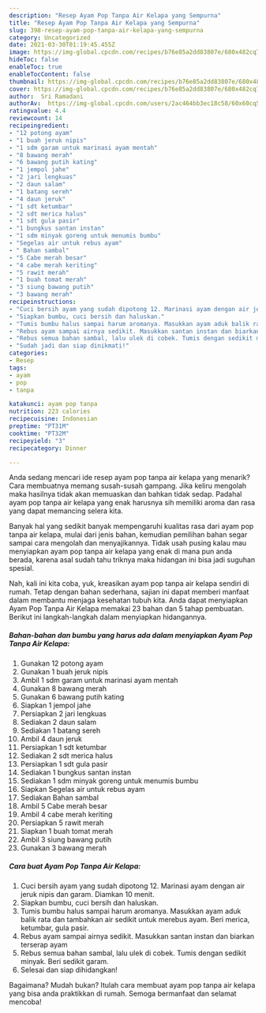 ```yaml
---
description: "Resep Ayam Pop Tanpa Air Kelapa yang Sempurna"
title: "Resep Ayam Pop Tanpa Air Kelapa yang Sempurna"
slug: 398-resep-ayam-pop-tanpa-air-kelapa-yang-sempurna
category: Uncategorized
date: 2021-03-30T01:19:45.455Z
image: https://img-global.cpcdn.com/recipes/b76e85a2dd83807e/680x482cq70/ayam-pop-tanpa-air-kelapa-foto-resep-utama.jpg
hideToc: false
enableToc: true
enableTocContent: false
thumbnail: https://img-global.cpcdn.com/recipes/b76e85a2dd83807e/680x482cq70/ayam-pop-tanpa-air-kelapa-foto-resep-utama.jpg
cover: https://img-global.cpcdn.com/recipes/b76e85a2dd83807e/680x482cq70/ayam-pop-tanpa-air-kelapa-foto-resep-utama.jpg
author:  Sri Ramadani
authorAv:  https://img-global.cpcdn.com/users/2ac464bb3ec18c58/60x60cq50/avatar.jpg
ratingvalue: 4.4
reviewcount: 14
recipeingredient:
- "12 potong ayam"
- "1 buah jeruk nipis"
- "1 sdm garam untuk marinasi ayam mentah"
- "8 bawang merah"
- "6 bawang putih kating"
- "1 jempol jahe"
- "2 jari lengkuas"
- "2 daun salam"
- "1 batang sereh"
- "4 daun jeruk"
- "1 sdt ketumbar"
- "2 sdt merica halus"
- "1 sdt gula pasir"
- "1 bungkus santan instan"
- "1 sdm minyak goreng untuk menumis bumbu"
- "Segelas air untuk rebus ayam"
- " Bahan sambal"
- "5 Cabe merah besar"
- "4 cabe merah keriting"
- "5 rawit merah"
- "1 buah tomat merah"
- "3 siung bawang putih"
- "3 bawang merah"
recipeinstructions:
- "Cuci bersih ayam yang sudah dipotong 12. Marinasi ayam dengan air jeruk nipis dan garam. Diamkan 10 menit."
- "Siapkan bumbu, cuci bersih dan haluskan."
- "Tumis bumbu halus sampai harum aromanya. Masukkan ayam aduk balik rata dan tambahkan air sedikit untuk merebus ayam. Beri merica, ketumbar, gula pasir."
- "Rebus ayam sampai airnya sedikit. Masukkan santan instan dan biarkan terserap ayam"
- "Rebus semua bahan sambal, lalu ulek di cobek. Tumis dengan sedikit minyak. Beri sedikit garam."
- "Sudah jadi dan siap dinikmati!"
categories:
- Resep
tags:
- ayam
- pop
- tanpa

katakunci: ayam pop tanpa 
nutrition: 223 calories
recipecuisine: Indonesian
preptime: "PT31M"
cooktime: "PT32M"
recipeyield: "3"
recipecategory: Dinner

---
```



Anda sedang mencari ide resep ayam pop tanpa air kelapa yang menarik? Cara membuatnya memang susah-susah gampang. Jika keliru mengolah maka hasilnya tidak akan memuaskan dan bahkan tidak sedap. Padahal ayam pop tanpa air kelapa yang enak harusnya sih memiliki aroma dan rasa yang dapat memancing selera kita.




Banyak hal yang sedikit banyak mempengaruhi kualitas rasa dari ayam pop tanpa air kelapa, mulai dari jenis bahan, kemudian pemilihan bahan segar sampai cara mengolah dan menyajikannya. Tidak usah pusing kalau mau menyiapkan ayam pop tanpa air kelapa yang enak di mana pun anda berada, karena asal sudah tahu triknya maka hidangan ini bisa jadi suguhan spesial.


Nah, kali ini kita coba, yuk, kreasikan ayam pop tanpa air kelapa sendiri di rumah. Tetap dengan bahan sederhana, sajian ini dapat memberi manfaat dalam membantu menjaga kesehatan tubuh kita. Anda dapat menyiapkan Ayam Pop Tanpa Air Kelapa memakai 23 bahan dan 5 tahap pembuatan. Berikut ini langkah-langkah dalam menyiapkan hidangannya.

<!--inarticleads1-->

##### Bahan-bahan dan bumbu yang harus ada dalam menyiapkan Ayam Pop Tanpa Air Kelapa:

1. Gunakan 12 potong ayam
1. Gunakan 1 buah jeruk nipis
1. Ambil 1 sdm garam untuk marinasi ayam mentah
1. Gunakan 8 bawang merah
1. Gunakan 6 bawang putih kating
1. Siapkan 1 jempol jahe
1. Persiapkan 2 jari lengkuas
1. Sediakan 2 daun salam
1. Sediakan 1 batang sereh
1. Ambil 4 daun jeruk
1. Persiapkan 1 sdt ketumbar
1. Sediakan 2 sdt merica halus
1. Persiapkan 1 sdt gula pasir
1. Sediakan 1 bungkus santan instan
1. Sediakan 1 sdm minyak goreng untuk menumis bumbu
1. Siapkan Segelas air untuk rebus ayam
1. Sediakan  Bahan sambal
1. Ambil 5 Cabe merah besar
1. Ambil 4 cabe merah keriting
1. Persiapkan 5 rawit merah
1. Siapkan 1 buah tomat merah
1. Ambil 3 siung bawang putih
1. Gunakan 3 bawang merah




<!--inarticleads2-->

##### Cara buat Ayam Pop Tanpa Air Kelapa:

1. Cuci bersih ayam yang sudah dipotong 12. Marinasi ayam dengan air jeruk nipis dan garam. Diamkan 10 menit.
1. Siapkan bumbu, cuci bersih dan haluskan.
1. Tumis bumbu halus sampai harum aromanya. Masukkan ayam aduk balik rata dan tambahkan air sedikit untuk merebus ayam. Beri merica, ketumbar, gula pasir.
1. Rebus ayam sampai airnya sedikit. Masukkan santan instan dan biarkan terserap ayam
1. Rebus semua bahan sambal, lalu ulek di cobek. Tumis dengan sedikit minyak. Beri sedikit garam.
1. Selesai dan siap dihidangkan!



Bagaimana? Mudah bukan? Itulah cara membuat ayam pop tanpa air kelapa yang bisa anda praktikkan di rumah. Semoga bermanfaat dan selamat mencoba!
